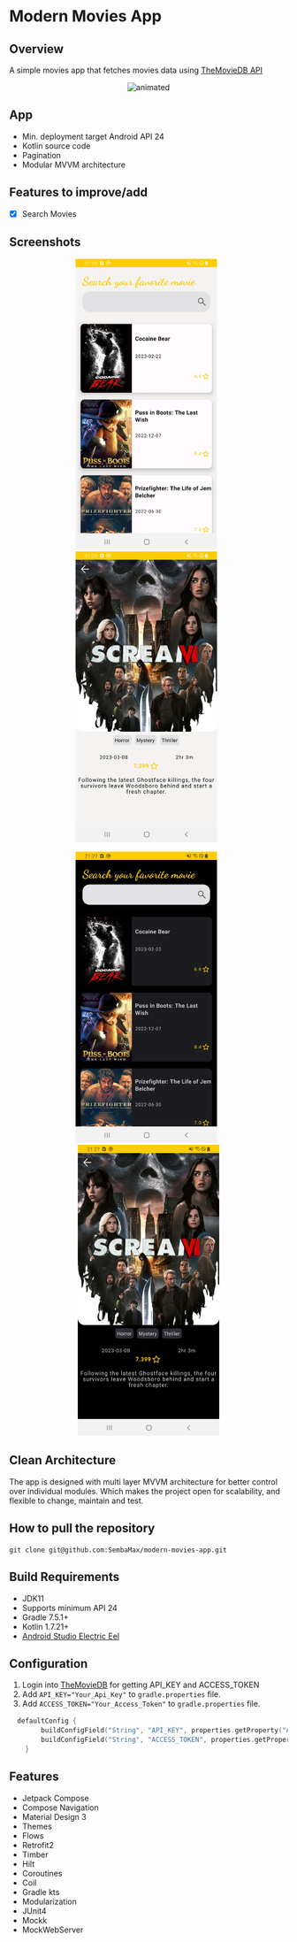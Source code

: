 # Modern Movies App

## Overview
A simple movies app that fetches movies data using [TheMovieDB API](https://developers.themoviedb.org/3/movies)


<p align="center">
  <img src="https://github.com/SembaMax/modern-movies-app/blob/main/screenshots/modern_movies_app_demo.gif" alt="animated" width="370"/>
</p>



## App
* Min. deployment target Android API 24
* Kotlin source code
* Pagination
* Modular MVVM architecture


## Features to improve/add
- [X] Search Movies


## Screenshots

<p align="center">
<img src="https://github.com/SembaMax/modern-movies-app/blob/main/screenshots/movie_list_light.jpg" width="256" />
&nbsp;
<img src="https://github.com/SembaMax/modern-movies-app/blob/main/screenshots/movie_detail_light.jpg" width="256" />
&nbsp;
</p>
  
<p align="center">
<img src="https://github.com/SembaMax/modern-movies-app/blob/main/screenshots/movie_list_dark.jpg" width="256" />
&nbsp;
<img src="https://github.com/SembaMax/modern-movies-app/blob/main/screenshots/movie_detail_dark.jpg" width="256" />
</p>



## Clean Architecture
The app is designed with multi layer MVVM architecture for better control over individual modules. Which makes the project open for scalability, and flexible to change, maintain and test.


## How to pull the repository

	git clone git@github.com:SembaMax/modern-movies-app.git
  

## Build Requirements

- JDK11
- Supports minimum API 24
- Gradle 7.5.1+
- Kotlin 1.7.21+
- [Android Studio Electric Eel](https://developer.android.com/studio/)

## Configuration

1. Login into [TheMovieDB](https://www.themoviedb.org/) for getting API_KEY and ACCESS_TOKEN
2. Add `API_KEY="Your_Api_Key"` to `gradle.properties` file.
3. Add `ACCESS_TOKEN="Your_Access_Token"` to `gradle.properties` file.

```kotlin
  defaultConfig {
        buildConfigField("String", "API_KEY", properties.getProperty("API_KEY"))
        buildConfigField("String", "ACCESS_TOKEN", properties.getProperty("ACCESS_TOKEN"))
    }
 ```


## Features

- Jetpack Compose
- Compose Navigation
- Material Design 3
- Themes
- Flows
- Retrofit2
- Timber
- Hilt
- Coroutines
- Coil
- Gradle kts
- Modularization
- JUnit4
- Mockk
- MockWebServer
